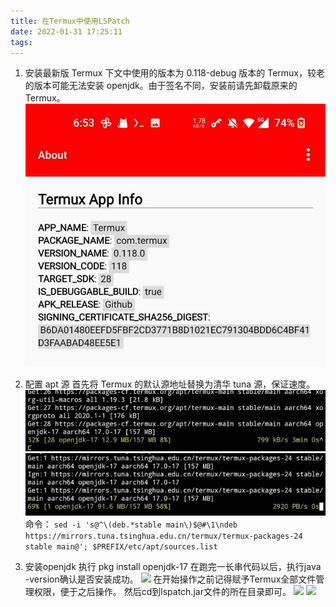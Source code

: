 ```yaml
---
title: 在Termux中使用LSPatch
date: 2022-01-31 17:25:11
tags:
---
```


1. 安装最新版 Termux
下文中使用的版本为 0.118-debug 版本的 Termux，较老的版本可能无法安装 openjdk。由于签名不同，安装前请先卸载原来的Termux。
![](https://raw.githubusercontent.com/Raysamatoken/hexofile/main/img/1792764_df4c70c6_4435_9211_827%401080x947.jpeg.m.jpg)  

1. 配置 apt 源
首先将 Termux 的默认源地址替换为清华 tuna 源，保证速度。
![](https://raw.githubusercontent.com/Raysamatoken/hexofile/main/img/1792764_f7d657e7_4435_9214_394%401080x221.jpeg.m.jpg)
![](https://raw.githubusercontent.com/Raysamatoken/hexofile/main/img/1792764_f58fadeb_4435_9223_580%401080x225.jpeg.m.jpg)
命令：
```sed -i 's@^\(deb.*stable main\)$@#\1\ndeb https://mirrors.tuna.tsinghua.edu.cn/termux/termux-packages-24 stable main@'; $PREFIX/etc/apt/sources.list```  

1. 安装openjdk
执行 pkg install openjdk-17
在跑完一长串代码以后，执行java -version确认是否安装成功。
![](https://raw.githubusercontent.com/Raysamatoken/hexofile/main/img/1792764_76dbe32a_4435_9226_142%401080x136.jpeg.m.jpg)
在开始操作之前记得赋予Termux全部文件管理权限，便于之后操作。
然后cd到lspatch.jar文件的所在目录即可。
![](https://raw.githubusercontent.com/Raysamatoken/hexofile/main/img/1792764_bf337669_4435_9236_339%401080x670.jpeg.m.jpg)
![](https://raw.githubusercontent.com/Raysamatoken/hexofile/main/img/1792764_ed2f12e1_4435_924_903%401080x368.jpeg.m.jpg)
